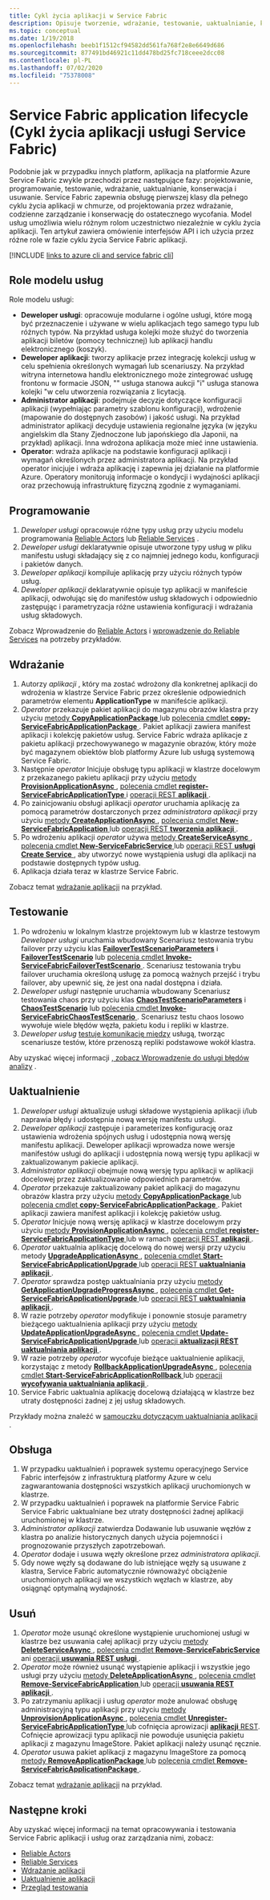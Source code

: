 ```yaml
---
title: Cykl życia aplikacji w Service Fabric
description: Opisuje tworzenie, wdrażanie, testowanie, uaktualnianie, konserwowanie i usuwanie Service Fabric aplikacji.
ms.topic: conceptual
ms.date: 1/19/2018
ms.openlocfilehash: beeb1f1512cf94582dd561fa768f2e8e6649d686
ms.sourcegitcommit: 877491bd46921c11dd478bd25fc718ceee2dcc08
ms.contentlocale: pl-PL
ms.lasthandoff: 07/02/2020
ms.locfileid: "75378008"
---
```

# <a name="service-fabric-application-lifecycle"></a>Service Fabric application lifecycle (Cykl życia aplikacji usługi Service Fabric)
Podobnie jak w przypadku innych platform, aplikacja na platformie Azure Service Fabric zwykle przechodzi przez następujące fazy: projektowanie, programowanie, testowanie, wdrażanie, uaktualnianie, konserwacja i usuwanie. Service Fabric zapewnia obsługę pierwszej klasy dla pełnego cyklu życia aplikacji w chmurze, od projektowania przez wdrażanie, codzienne zarządzanie i konserwację do ostatecznego wycofania. Model usług umożliwia wielu różnym rolom uczestnictwo niezależnie w cyklu życia aplikacji. Ten artykuł zawiera omówienie interfejsów API i ich użycia przez różne role w fazie cyklu życia Service Fabric aplikacji.

[!INCLUDE [links to azure cli and service fabric cli](../../includes/service-fabric-sfctl.md)]

## <a name="service-model-roles"></a>Role modelu usług
Role modelu usługi:

* **Deweloper usługi**: opracowuje modularne i ogólne usługi, które mogą być przeznaczenie i używane w wielu aplikacjach tego samego typu lub różnych typów. Na przykład usługa kolejki może służyć do tworzenia aplikacji biletów (pomocy technicznej) lub aplikacji handlu elektronicznego (koszyk).
* **Deweloper aplikacji**: tworzy aplikacje przez integrację kolekcji usług w celu spełnienia określonych wymagań lub scenariuszy. Na przykład witryna internetowa handlu elektronicznego może zintegrować usługę frontonu w formacie JSON, "" usługa stanowa aukcji "i" usługa stanowa kolejki "w celu utworzenia rozwiązania z licytacją.
* **Administrator aplikacji**: podejmuje decyzje dotyczące konfiguracji aplikacji (wypełniając parametry szablonu konfiguracji), wdrożenie (mapowanie do dostępnych zasobów) i jakość usługi. Na przykład administrator aplikacji decyduje ustawienia regionalne języka (w języku angielskim dla Stany Zjednoczone lub japońskiego dla Japonii, na przykład) aplikacji. Inna wdrożona aplikacja może mieć inne ustawienia.
* **Operator**: wdraża aplikacje na podstawie konfiguracji aplikacji i wymagań określonych przez administratora aplikacji. Na przykład operator inicjuje i wdraża aplikację i zapewnia jej działanie na platformie Azure. Operatory monitorują informacje o kondycji i wydajności aplikacji oraz przechowują infrastrukturę fizyczną zgodnie z wymaganiami.

## <a name="develop"></a>Programowanie
1. *Deweloper usługi* opracowuje różne typy usług przy użyciu modelu programowania [Reliable Actors](service-fabric-reliable-actors-introduction.md) lub [Reliable Services](service-fabric-reliable-services-introduction.md) .
2. *Deweloper usługi* deklaratywnie opisuje utworzone typy usług w pliku manifestu usługi składający się z co najmniej jednego kodu, konfiguracji i pakietów danych.
3. *Deweloper aplikacji* kompiluje aplikację przy użyciu różnych typów usług.
4. *Deweloper aplikacji* deklaratywnie opisuje typ aplikacji w manifeście aplikacji, odwołując się do manifestów usług składowych i odpowiednio zastępując i parametryzacja różne ustawienia konfiguracji i wdrażania usług składowych.

Zobacz Wprowadzenie do [Reliable Actors](service-fabric-reliable-actors-get-started.md) i [wprowadzenie do Reliable Services](service-fabric-reliable-services-quick-start.md) na potrzeby przykładów.

## <a name="deploy"></a>Wdrażanie
1. Autorzy *aplikacji* , który ma zostać wdrożony dla konkretnej aplikacji do wdrożenia w klastrze Service Fabric przez określenie odpowiednich parametrów elementu **ApplicationType** w manifeście aplikacji.
2. *Operator* przekazuje pakiet aplikacji do magazynu obrazów klastra przy użyciu [metody **CopyApplicationPackage** ](https://docs.microsoft.com/dotnet/api/system.fabric.fabricclient.applicationmanagementclient) lub [polecenia cmdlet **copy-ServiceFabricApplicationPackage** ](/powershell/module/servicefabric/copy-servicefabricapplicationpackage?view=azureservicefabricps). Pakiet aplikacji zawiera manifest aplikacji i kolekcję pakietów usług. Service Fabric wdraża aplikacje z pakietu aplikacji przechowywanego w magazynie obrazów, który może być magazynem obiektów blob platformy Azure lub usługą systemową Service Fabric.
3. Następnie *operator* Inicjuje obsługę typu aplikacji w klastrze docelowym z przekazanego pakietu aplikacji przy użyciu [metody **ProvisionApplicationAsync** ](https://docs.microsoft.com/dotnet/api/system.fabric.fabricclient.applicationmanagementclient), [polecenia cmdlet **register-ServiceFabricApplicationType** ](https://docs.microsoft.com/powershell/module/servicefabric/register-servicefabricapplicationtype)i [operacji REST **aplikacji** ](https://docs.microsoft.com/rest/api/servicefabric/provision-an-application).
4. Po zainicjowaniu obsługi aplikacji *operator* uruchamia aplikację za pomocą parametrów dostarczonych przez *administratora aplikacji* przy użyciu [metody **CreateApplicationAsync** ](https://docs.microsoft.com/dotnet/api/system.fabric.fabricclient.applicationmanagementclient), [polecenia cmdlet **New-ServiceFabricApplication** ](https://docs.microsoft.com/powershell/module/servicefabric/new-servicefabricapplication)lub [operacji REST **tworzenia aplikacji** ](https://docs.microsoft.com/rest/api/servicefabric/create-an-application).
5. Po wdrożeniu aplikacji *operator* używa [metody **CreateServiceAsync** ](https://docs.microsoft.com/dotnet/api/system.fabric.fabricclient.servicemanagementclient), [polecenia cmdlet **New-ServiceFabricService** ](https://docs.microsoft.com/powershell/module/servicefabric/new-servicefabricservice)lub [operacji REST **usługi Create Service** ](https://docs.microsoft.com/rest/api/servicefabric/create-a-service) , aby utworzyć nowe wystąpienia usługi dla aplikacji na podstawie dostępnych typów usług.
6. Aplikacja działa teraz w klastrze Service Fabric.

Zobacz temat [wdrażanie aplikacji](service-fabric-deploy-remove-applications.md) na przykład.

## <a name="test"></a>Testowanie
1. Po wdrożeniu w lokalnym klastrze projektowym lub w klastrze testowym *Deweloper usługi* uruchamia wbudowany Scenariusz testowania trybu failover przy użyciu klas [**FailoverTestScenarioParameters**](https://docs.microsoft.com/dotnet/api/system.fabric.testability.scenario.failovertestscenarioparameters) i [**FailoverTestScenario**](https://docs.microsoft.com/dotnet/api/system.fabric.testability.scenario.failovertestscenario) lub [polecenia cmdlet **Invoke-ServiceFabricFailoverTestScenario** ](/powershell/module/servicefabric/invoke-servicefabricfailovertestscenario?view=azureservicefabricps). Scenariusz testowania trybu failover uruchamia określoną usługę za pomocą ważnych przejść i trybu failover, aby upewnić się, że jest ona nadal dostępna i działa.
2. *Deweloper usługi* następnie uruchamia wbudowany Scenariusz testowania chaos przy użyciu klas [**ChaosTestScenarioParameters**](https://docs.microsoft.com/dotnet/api/system.fabric.testability.scenario.chaostestscenarioparameters) i [**ChaosTestScenario**](https://docs.microsoft.com/dotnet/api/system.fabric.testability.scenario.chaostestscenario) lub [polecenia cmdlet **Invoke-ServiceFabricChaosTestScenario** ](/powershell/module/servicefabric/invoke-servicefabricchaostestscenario?view=azureservicefabricps). Scenariusz testu chaos losowo wywołuje wiele błędów węzła, pakietu kodu i repliki w klastrze.
3. *Deweloper usług* [testuje komunikację między](service-fabric-testability-scenarios-service-communication.md) usługą, tworząc scenariusze testów, które przenoszą repliki podstawowe wokół klastra.

Aby uzyskać więcej informacji [, zobacz Wprowadzenie do usługi błędów analizy](service-fabric-testability-overview.md) .

## <a name="upgrade"></a>Uaktualnienie
1. *Deweloper usługi* aktualizuje usługi składowe wystąpienia aplikacji i/lub naprawia błędy i udostępnia nową wersję manifestu usługi.
2. *Deweloper aplikacji* zastępuje i parameterizes konfigurację oraz ustawienia wdrożenia spójnych usług i udostępnia nową wersję manifestu aplikacji. Deweloper aplikacji wprowadza nowe wersje manifestów usługi do aplikacji i udostępnia nową wersję typu aplikacji w zaktualizowanym pakiecie aplikacji.
3. *Administrator aplikacji* obejmuje nową wersję typu aplikacji w aplikacji docelowej przez zaktualizowanie odpowiednich parametrów.
4. *Operator* przekazuje zaktualizowany pakiet aplikacji do magazynu obrazów klastra przy użyciu [metody **CopyApplicationPackage** ](https://docs.microsoft.com/dotnet/api/system.fabric.fabricclient.applicationmanagementclient) lub [polecenia cmdlet **copy-ServiceFabricApplicationPackage** ](/powershell/module/servicefabric/copy-servicefabricapplicationpackage?view=azureservicefabricps). Pakiet aplikacji zawiera manifest aplikacji i kolekcję pakietów usług.
5. *Operator* Inicjuje nową wersję aplikacji w klastrze docelowym przy użyciu [metody **ProvisionApplicationAsync** ](https://docs.microsoft.com/dotnet/api/system.fabric.fabricclient.applicationmanagementclient), [polecenia cmdlet **register-ServiceFabricApplicationType** ](https://docs.microsoft.com/powershell/module/servicefabric/register-servicefabricapplicationtype)lub w ramach [operacji REST **aplikacji** ](https://docs.microsoft.com/rest/api/servicefabric/provision-an-application).
6. *Operator* uaktualnia aplikację docelową do nowej wersji przy użyciu metody [ **UpgradeApplicationAsync** ](https://docs.microsoft.com/dotnet/api/system.fabric.fabricclient.applicationmanagementclient), [polecenia cmdlet **Start-ServiceFabricApplicationUpgrade** ](https://docs.microsoft.com/powershell/module/servicefabric/start-servicefabricapplicationupgrade)lub [operacji REST **uaktualniania aplikacji** ](https://docs.microsoft.com/rest/api/servicefabric/upgrade-an-application).
7. *Operator* sprawdza postęp uaktualniania przy użyciu [metody **GetApplicationUpgradeProgressAsync** ](https://docs.microsoft.com/dotnet/api/system.fabric.fabricclient.applicationmanagementclient), [polecenia cmdlet **Get-ServiceFabricApplicationUpgrade** ](https://docs.microsoft.com/powershell/module/servicefabric/get-servicefabricapplicationupgrade)lub [operacji REST **uaktualniania aplikacji** ](https://docs.microsoft.com/rest/api/servicefabric/get-the-progress-of-an-application-upgrade1).
8. W razie potrzeby *operator* modyfikuje i ponownie stosuje parametry bieżącego uaktualnienia aplikacji przy użyciu [metody **UpdateApplicationUpgradeAsync** ](https://docs.microsoft.com/dotnet/api/system.fabric.fabricclient.applicationmanagementclient), [polecenia cmdlet **Update-ServiceFabricApplicationUpgrade** ](https://docs.microsoft.com/powershell/module/servicefabric/update-servicefabricapplicationupgrade)lub [operacji **aktualizacji REST uaktualniania aplikacji** ](https://docs.microsoft.com/rest/api/servicefabric/update-an-application-upgrade).
9. W razie potrzeby *operator* wycofuje bieżące uaktualnienie aplikacji, korzystając z metody [ **RollbackApplicationUpgradeAsync** ](https://docs.microsoft.com/dotnet/api/system.fabric.fabricclient.applicationmanagementclient), [polecenia cmdlet **Start-ServiceFabricApplicationRollback** ](https://docs.microsoft.com/powershell/module/servicefabric/start-servicefabricapplicationrollback)lub [operacji **wycofywania uaktualniania aplikacji** ](https://docs.microsoft.com/rest/api/servicefabric/rollback-an-application-upgrade).
10. Service Fabric uaktualnia aplikację docelową działającą w klastrze bez utraty dostępności żadnej z jej usług składowych.

Przykłady można znaleźć w [samouczku dotyczącym uaktualniania aplikacji](service-fabric-application-upgrade-tutorial.md) .

## <a name="maintain"></a>Obsługa
1. W przypadku uaktualnień i poprawek systemu operacyjnego Service Fabric interfejsów z infrastrukturą platformy Azure w celu zagwarantowania dostępności wszystkich aplikacji uruchomionych w klastrze.
2. W przypadku uaktualnień i poprawek na platformie Service Fabric Service Fabric uaktualniane bez utraty dostępności żadnej aplikacji uruchomionej w klastrze.
3. *Administrator aplikacji* zatwierdza Dodawanie lub usuwanie węzłów z klastra po analizie historycznych danych użycia pojemności i prognozowanie przyszłych zapotrzebowań.
4. *Operator* dodaje i usuwa węzły określone przez *administratora aplikacji*.
5. Gdy nowe węzły są dodawane do lub istniejące węzły są usuwane z klastra, Service Fabric automatycznie równoważyć obciążenie uruchomionych aplikacji we wszystkich węzłach w klastrze, aby osiągnąć optymalną wydajność.

## <a name="remove"></a>Usuń
1. *Operator* może usunąć określone wystąpienie uruchomionej usługi w klastrze bez usuwania całej aplikacji przy użyciu [metody **DeleteServiceAsync** ](https://docs.microsoft.com/dotnet/api/system.fabric.fabricclient.servicemanagementclient), [polecenia cmdlet **Remove-ServiceFabricService** ](https://docs.microsoft.com/powershell/module/servicefabric/remove-servicefabricservice)ani [operacji **usuwania REST usługi** ](https://docs.microsoft.com/rest/api/servicefabric/delete-a-service).  
2. *Operator* może również usunąć wystąpienie aplikacji i wszystkie jego usługi przy użyciu [metody **DeleteApplicationAsync** ](https://docs.microsoft.com/dotnet/api/system.fabric.fabricclient.applicationmanagementclient), [polecenia cmdlet **Remove-ServiceFabricApplication** ](https://docs.microsoft.com/powershell/module/servicefabric/remove-servicefabricapplication)lub [operacji **usuwania REST aplikacji** ](https://docs.microsoft.com/rest/api/servicefabric/delete-an-application).
3. Po zatrzymaniu aplikacji i usług *operator* może anulować obsługę administracyjną typu aplikacji przy użyciu [metody **UnprovisionApplicationAsync** ](https://docs.microsoft.com/dotnet/api/system.fabric.fabricclient.applicationmanagementclient), [polecenia cmdlet **Unregister-ServiceFabricApplicationType** ](https://docs.microsoft.com/powershell/module/servicefabric/unregister-servicefabricapplicationtype)lub cofnięcia aprowizacji [ **aplikacji** REST](https://docs.microsoft.com/rest/api/servicefabric/unprovision-an-application). Cofnięcie aprowizacji typu aplikacji nie powoduje usunięcia pakietu aplikacji z magazynu ImageStore. Pakiet aplikacji należy usunąć ręcznie.
4. *Operator* usuwa pakiet aplikacji z magazynu ImageStore za pomocą [metody **RemoveApplicationPackage** ](https://docs.microsoft.com/dotnet/api/system.fabric.fabricclient.applicationmanagementclient) lub [polecenia cmdlet **Remove-ServiceFabricApplicationPackage** ](/powershell/module/servicefabric/remove-servicefabricapplicationpackage?view=azureservicefabricps).

Zobacz temat [wdrażanie aplikacji](service-fabric-deploy-remove-applications.md) na przykład.

## <a name="next-steps"></a>Następne kroki
Aby uzyskać więcej informacji na temat opracowywania i testowania Service Fabric aplikacji i usług oraz zarządzania nimi, zobacz:

* [Reliable Actors](service-fabric-reliable-actors-introduction.md)
* [Reliable Services](service-fabric-reliable-services-introduction.md)
* [Wdrażanie aplikacji](service-fabric-deploy-remove-applications.md)
* [Uaktualnienie aplikacji](service-fabric-application-upgrade.md)
* [Przegląd testowania](service-fabric-testability-overview.md)
